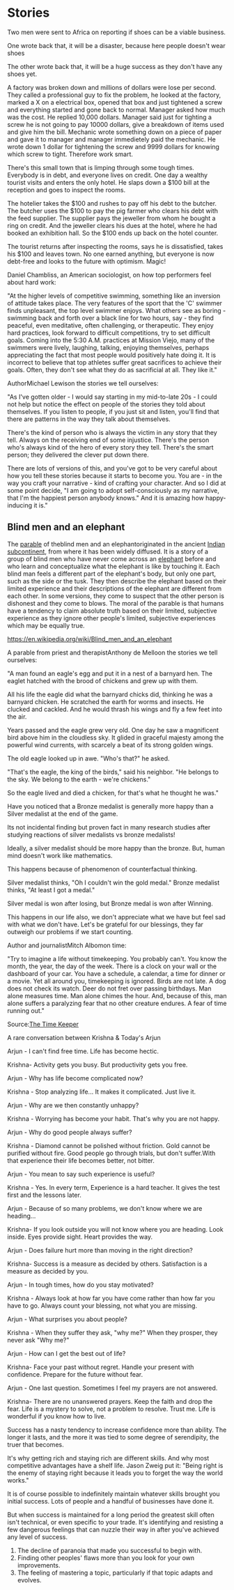 # Stories

Two men were sent to Africa on reporting if shoes can be a viable business.

One wrote back that, it will be a disaster, because here people doesn't wear shoes

The other wrote back that, it will be a huge success as they don't have any shoes yet.

A factory was broken down and millions of dollars were lose per second. They called a professional guy to fix the problem, he looked at the factory, marked a X on a electrical box, opened that box and just tightened a screw and everything started and gone back to normal. Manager asked how much was the cost. He replied 10,000 dollars. Manager said just for tighting a screw he is not going to pay 10000 dollars, give a breakdown of items used and give him the bill. Mechanic wrote something down on a piece of paper and gave it to manager and manager immedietely paid the mechanic. He wrote down 1 dollar for tightening the screw and 9999 dollars for knowing which screw to tight. Therefore work smart.

There's this small town that is limping through some tough times. Everybody is in debt, and everyone lives on credit. One day a wealthy tourist visits and enters the only hotel. He slaps down a $100 bill at the reception and goes to inspect the rooms.

The hotelier takes the $100 and rushes to pay off his debt to the butcher. The butcher uses the $100 to pay the pig farmer who clears his debt with the feed supplier. The supplier pays the jeweller from whom he bought a ring on credit. And the jeweller clears his dues at the hotel, where he had booked an exhibition hall. So the $100 ends up back on the hotel counter.

The tourist returns after inspecting the rooms, says he is dissatisfied, takes his $100 and leaves town. No one earned anything, but everyone is now debt-free and looks to the future with optimism. Magic!

Daniel Chambliss, an American sociologist, on how top performers feel about hard work:

"At the higher levels of competitive swimming, something like an inversion of attitude takes place. The very features of the sport that the 'C' swimmer finds unpleasant, the top level swimmer enjoys. What others see as boring - swimming back and forth over a black line for two hours, say - they find peaceful, even meditative, often challenging, or therapeutic. They enjoy hard practices, look forward to difficult competitions, try to set difficult goals. Coming into the 5:30 A.M. practices at Mission Viejo, many of the swimmers were lively, laughing, talking, enjoying themselves, perhaps appreciating the fact that most people would positively hate doing it. It is incorrect to believe that top athletes suffer great sacrifices to achieve their goals. Often, they don't see what they do as sacrificial at all. They like it."

AuthorMichael Lewison the stories we tell ourselves:

"As I've gotten older - I would say starting in my mid-to-late 20s - I could not help but notice the effect on people of the stories they told about themselves. If you listen to people, if you just sit and listen, you'll find that there are patterns in the way they talk about themselves.

There's the kind of person who is always the victim in any story that they tell. Always on the receiving end of some injustice. There's the person who's always kind of the hero of every story they tell. There's the smart person; they delivered the clever put down there.

There are lots of versions of this, and you've got to be very careful about how you tell these stories because it starts to become you. You are - in the way you craft your narrative - kind of crafting your character. And so I did at some point decide, "I am going to adopt self-consciously as my narrative, that I'm the happiest person anybody knows." And it is amazing how happy-inducing it is."

## Blind men and an elephant

The [parable](https://en.wikipedia.org/wiki/Parable) of theblind men and an elephantoriginated in the ancient [Indian subcontinent](https://en.wikipedia.org/wiki/Indian_subcontinent), from where it has been widely diffused. It is a story of a group of blind men who have never come across an [elephant](https://en.wikipedia.org/wiki/Elephant) before and who learn and conceptualize what the elephant is like by touching it. Each blind man feels a different part of the elephant's body, but only one part, such as the side or the tusk. They then describe the elephant based on their limited experience and their descriptions of the elephant are different from each other. In some versions, they come to suspect that the other person is dishonest and they come to blows. The moral of the parable is that humans have a tendency to claim absolute truth based on their limited, subjective experience as they ignore other people's limited, subjective experiences which may be equally true.

https://en.wikipedia.org/wiki/Blind_men_and_an_elephant

A parable from priest and therapistAnthony de Melloon the stories we tell ourselves:

"A man found an eagle's egg and put it in a nest of a barnyard hen. The eaglet hatched with the brood of chickens and grew up with them.

All his life the eagle did what the barnyard chicks did, thinking he was a barnyard chicken. He scratched the earth for worms and insects. He clucked and cackled. And he would thrash his wings and fly a few feet into the air.

Years passed and the eagle grew very old. One day he saw a magnificent bird above him in the cloudless sky. It glided in graceful majesty among the powerful wind currents, with scarcely a beat of its strong golden wings.

The old eagle looked up in awe. "Who's that?" he asked.

"That's the eagle, the king of the birds," said his neighbor. "He belongs to the sky. We belong to the earth - we're chickens."

So the eagle lived and died a chicken, for that's what he thought he was."

Have you noticed that a Bronze medalist is generally more happy than a Silver medalist at the end of the game.

Its not incidental finding but proven fact in many research studies after studying reactions of silver medalists vs bronze medalists!

Ideally, a silver medalist should be more happy than the bronze. But, human mind doesn't work like mathematics.

This happens because of phenomenon of counterfactual thinking.

Silver medalist thinks, "Oh I couldn't win the gold medal." Bronze medalist thinks, "At least I got a medal."

Silver medal is won after losing, but Bronze medal is won after Winning.

This happens in our life also, we don't appreciate what we have but feel sad with what we don't have. Let's be grateful for our blessings, they far outweigh our problems if we start counting.

Author and journalistMitch Albomon time:

"Try to imagine a life without timekeeping. You probably can't. You know the month, the year, the day of the week. There is a clock on your wall or the dashboard of your car. You have a schedule, a calendar, a time for dinner or a movie. Yet all around you, timekeeping is ignored. Birds are not late. A dog does not check its watch. Deer do not fret over passing birthdays. Man alone measures time. Man alone chimes the hour. And, because of this, man alone suffers a paralyzing fear that no other creature endures. A fear of time running out."

Source:[The Time Keeper](https://click.convertkit-mail4.com/r8u235lnlkuohgmm36s3/p8heh9h9z26343tq/aHR0cHM6Ly93d3cuYW1hem9uLmNvbS9ncC9wcm9kdWN0L0IwMUsxNFpBQUUvcmVmPWFzX2xpX3FmX2FzaW5faWxfdGw_aWU9VVRGOCZ0YWc9amFtZXNjbGVhcmVtYS0yMCZjcmVhdGl2ZT05MzI1JmxpbmtDb2RlPWFzMiZjcmVhdGl2ZUFTSU49QjAxSzE0WkFBRSZsaW5rSWQ9MTNkNTU1ZDdmZTNmOGY3NzdjMzg3YjJlMGJkYzA3ODY=)

A rare conversation between Krishna & Today's Arjun

Arjun - I can't find free time. Life has become hectic.

Krishna- Activity gets you busy. But productivity gets you free.

Arjun - Why has life become complicated now?

Krishna - Stop analyzing life... It makes it complicated. Just live it.

Arjun - Why are we then constantly unhappy?

Krishna - Worrying has become your habit. That's why you are not happy.

Arjun - Why do good people always suffer?

Krishna - Diamond cannot be polished without friction. Gold cannot be purified without fire. Good people go through trials, but don't suffer.With that experience their life becomes better, not bitter.

Arjun - You mean to say such experience is useful?

Krishna - Yes. In every term, Experience is a hard teacher. It gives the test first and the lessons later.

Arjun - Because of so many problems, we don't know where we are heading...

Krishna- If you look outside you will not know where you are heading. Look inside. Eyes provide sight. Heart provides the way.

Arjun - Does failure hurt more than moving in the right direction?

Krishna- Success is a measure as decided by others. Satisfaction is a measure as decided by you.

Arjun - In tough times, how do you stay motivated?

Krishna - Always look at how far you have come rather than how far you have to go. Always count your blessing, not what you are missing.

Arjun - What surprises you about people?

Krishna - When they suffer they ask, "why me?" When they prosper, they never ask "Why me?"

Arjun - How can I get the best out of life?

Krishna- Face your past without regret. Handle your present with confidence. Prepare for the future without fear.

Arjun - One last question. Sometimes I feel my prayers are not answered.

Krishna- There are no unanswered prayers. Keep the faith and drop the fear. Life is a mystery to solve, not a problem to resolve. Trust me. Life is wonderful if you know how to live.

Success has a nasty tendency to increase confidence more than ability. The longer it lasts, and the more it was tied to some degree of serendipity, the truer that becomes.

It's why getting rich and staying rich are different skills. And why most competitive advantages have a shelf life. Jason Zweig put it: "Being right is the enemy of staying right because it leads you to forget the way the world works."

It is of course possible to indefinitely maintain whatever skills brought you initial success. Lots of people and a handful of businesses have done it.

But when success is maintained for a long period the greatest skill often isn't technical, or even specific to your trade. It's identifying and resisting a few dangerous feelings that can nuzzle their way in after you've achieved any level of success.

1. The decline of paranoia that made you successful to begin with.
2. Finding other peoples' flaws more than you look for your own improvements.
3. The feeling of mastering a topic, particularly if that topic adapts and evolves.
